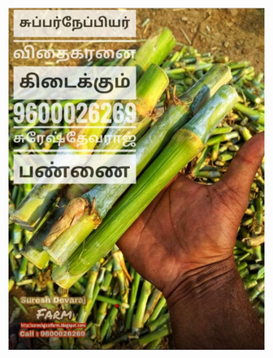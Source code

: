 <p align="center">
<img alt="Super Napier" src="https://github.com/sureshdevarajfarm/SUPER-NAPIER/blob/main/a_SuperNapier_Stems.jpg">
</p>
